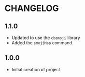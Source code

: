 # CHANGELOG

## 1.1.0

- Updated to use the `cbemoji` library
- Added the `emojiMap` command.

## 1.0.0

- Initial creation of project